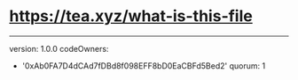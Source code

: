 # https://tea.xyz/what-is-this-file
---
version: 1.0.0
codeOwners:
  - '0xAb0FA7D4dCAd7fDBd8f098EFF8bD0EaCBFd5Bed2'
quorum: 1
